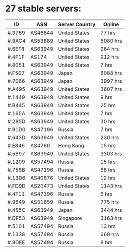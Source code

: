 # 27 stable servers:

| ID | ASN | Server Country | Online |
| ------ | ------ | ------ | ------ |
| #.3769 | AS46844 | United States | 77 hrs |
| #.9AC4 | AS53889 | United States | 5080 hrs |
| #.6EF8 | AS63949 | United States | 264 hrs |
| #.4F1F | AS174 | United States | 912 hrs |
| #.8051 | AS63949 | United States | 7 hrs |
| #.F507 | AS63949 | Japan | 8088 hrs |
| #.7066 | AS63949 | Japan | 3997 hrs |
| #.A495 | AS63949 | United States | 3607 hrs |
| #.1449 | AS63949 | United States | 9 hrs |
| #.B445 | AS63949 | United States | 25 hrs |
| #.165A | AS63949 | United States | 7 hrs |
| #.285D | AS63949 | United States | 30 hrs |
| #.91D0 | AS47196 | Russia | 7 hrs |
| #.643D | AS63949 | United States | 230 hrs |
| #.E846 | AS4760 | Hong Kong | 15 hrs |
| #.5B97 | AS63949 | United States | 3303 hrs |
| #.1209 | AS57494 | Russia | 15 hrs |
| #.758B | AS47196 | Russia | 68 hrs |
| #.13D6 | AS40676 | United States | 12 hrs |
| #.FD9D | AS20473 | United States | 1143 hrs |
| #.4F11 | AS47196 | Russia | 6 hrs |
| #.9649 | AS51659 | Russia | 775 hrs |
| #.455C | AS63949 | Japan | 3444 hrs |
| #.DF53 | AS63949 | Singapore | 3163 hrs |
| #.5101 | AS57494 | Russia | 13 hrs |
| #.1338 | AS57494 | Russia | 669 hrs |
| #.9DEE | AS57494 | Russia | 8 hrs |

